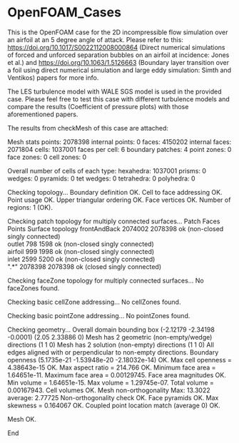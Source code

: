 # OpenFOAM_Cases

This is the OpenFOAM case for the 2D incompressible flow simulation over an airfoil at an 5 degree angle of attack. Please refer to this: https://doi.org/10.1017/S0022112008000864 (Direct numerical simulations of forced and unforced separation bubbles on an airfoil at incidence: Jones et al.) and https://doi.org/10.1063/1.5126663 (Boundary layer transition over a foil using direct numerical simulation and large eddy simulation: Simth and Ventikos) papers for more info.

The LES turbulence model with WALE SGS model is used in the provided case. Please feel free to test this case with different turbulence models and compare the results (Coefficient of pressure plots) with those aforementioned papers.

The results from checkMesh of this case are attached:

Mesh stats 
    points:           2078398
    internal points:  0
    faces:            4150202
    internal faces:   2071804
    cells:            1037001
    faces per cell:   6
    boundary patches: 4
    point zones:      0
    face zones:       0
    cell zones:       0

Overall number of cells of each type:
    hexahedra:     1037001
    prisms:        0
    wedges:        0
    pyramids:      0
    tet wedges:    0
    tetrahedra:    0
    polyhedra:     0

Checking topology...
    Boundary definition OK.
    Cell to face addressing OK.
    Point usage OK.
    Upper triangular ordering OK.
    Face vertices OK.
    Number of regions: 1 (OK).

Checking patch topology for multiply connected surfaces...
    Patch               Faces    Points     Surface topology
    frontAndBack        2074002  2078398  ok (non-closed singly connected)  
    outlet              798      1598     ok (non-closed singly connected)  
    airfoil             999      1998     ok (non-closed singly connected)  
    inlet               2599     5200     ok (non-closed singly connected)  
    ".*"                2078398  2078398  ok (closed singly connected)      


Checking faceZone topology for multiply connected surfaces...
    No faceZones found.

Checking basic cellZone addressing...
    No cellZones found.

Checking basic pointZone addressing...
    No pointZones found.

Checking geometry...
    Overall domain bounding box (-2.12179 -2.34198 -0.0001) (2.05 2.33886 0)
    Mesh has 2 geometric (non-empty/wedge) directions (1 1 0)
    Mesh has 2 solution (non-empty) directions (1 1 0)
    All edges aligned with or perpendicular to non-empty directions.
    Boundary openness (5.1735e-21 -1.53948e-20 -2.18032e-14) OK.
    Max cell openness = 4.38643e-15 OK.
    Max aspect ratio = 214.766 OK.
    Minimum face area = 1.64651e-11. Maximum face area = 0.00129745.  Face area magnitudes OK.
    Min volume = 1.64651e-15. Max volume = 1.29745e-07.  Total volume = 0.00167943.  Cell volumes OK.
    Mesh non-orthogonality Max: 13.3022 average: 2.77725
    Non-orthogonality check OK.
    Face pyramids OK.
    Max skewness = 0.164067 OK.
    Coupled point location match (average 0) OK.

Mesh OK.

End

